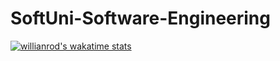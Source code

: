 # SoftUni-Software-Engineering
[![willianrod's wakatime stats](https://github-readme-stats.vercel.app/api/wakatime?username=1van101)](https://github.com/1van101/github-readme-stats)

